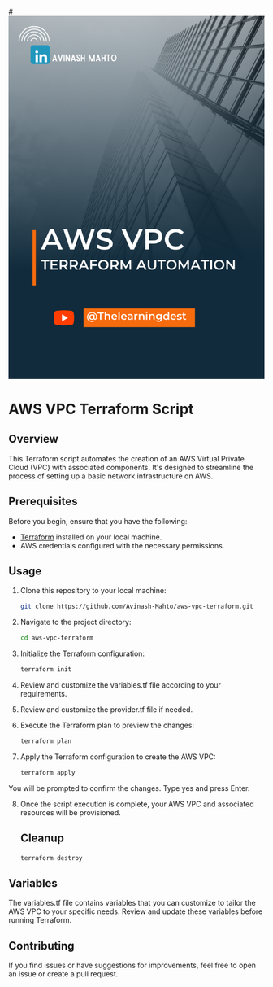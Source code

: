 #[![Logo](https://github.com/Avinash-Mahto/aws-vpc-terraform/blob/main/aws-vpc.png)](https://github.com/Avinash-Mahto/aws-vpc-terraform)
<meta property="og:title" content="Your Repository Title" />
<meta property="og:description" content="Your Repository Description" />
<meta property="og:image" content="https://github.com/Avinash-Mahto/aws-vpc-terraform/blob/main/aws-vpc.png" />

# AWS VPC Terraform Script

## Overview

This Terraform script automates the creation of an AWS Virtual Private Cloud (VPC) with associated components. It's designed to streamline the process of setting up a basic network infrastructure on AWS.

## Prerequisites

Before you begin, ensure that you have the following:

- [Terraform](https://www.terraform.io/downloads.html) installed on your local machine.
- AWS credentials configured with the necessary permissions.

## Usage

1. Clone this repository to your local machine:

   ```bash
   git clone https://github.com/Avinash-Mahto/aws-vpc-terraform.git

1. Navigate to the project directory:
   ```bash
   cd aws-vpc-terraform
2. Initialize the Terraform configuration:
   ```bash
   terraform init
3. Review and customize the variables.tf file according to your requirements.
4. Review and customize the provider.tf file if needed.
5. Execute the Terraform plan to preview the changes:
   ```bash
   terraform plan
6. Apply the Terraform configuration to create the AWS VPC:
   ```bash
   terraform apply
  You will be prompted to confirm the changes. Type yes and press Enter.

8. Once the script execution is complete, your AWS VPC and associated resources will be provisioned.
   ## Cleanup
   ```bash
   terraform destroy
## Variables

The variables.tf file contains variables that you can customize to tailor the AWS VPC to your specific needs. Review and update these variables before running Terraform.
## Contributing
If you find issues or have suggestions for improvements, feel free to open an issue or create a pull request.
